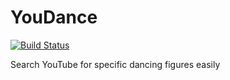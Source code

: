 # YouDance

[![Build Status](https://travis-ci.org/DanielMSchmidt/YouDance.svg?branch=master)](https://travis-ci.org/DanielMSchmidt/YouDance)

Search YouTube for specific dancing figures easily

